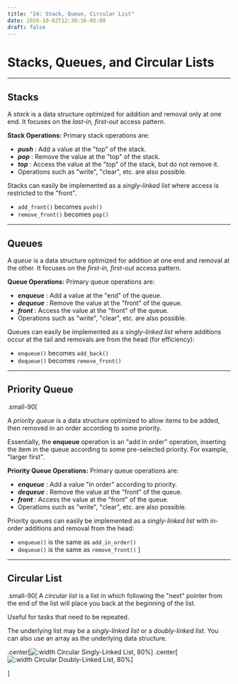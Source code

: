 ```yaml
---
title: "24: Stack, Queue, Circular List"
date: 2020-10-02T12:30:16-05:00
draft: false
---
```


# Stacks, Queues, and Circular Lists


---

## Stacks

A _stack_ is a data structure optimized for addition and removal only at one end.  It focuses on the _last-in, first-out_ access pattern.

**Stack Operations:**  Primary stack operations are:

* _**push**_ : Add a value at the "top" of the stack.
* _**pop**_ : Remove the value at the "top" of the stack.
* _**top**_ : Access the value at the "top" of the stack, but do not remove it.
* Operations such as "write", "clear", etc. are also possible.

Stacks can easily be implemented as a _singly-linked list_ where access is restricted to the "front".

* `add_front()` becomes `push()` 
* `remove_front()` becomes `pop()`

---

## Queues

A _queue_ is a data structure optimized for addition at one end and removal at the other.  It focuses on the _first-in, first-out_ access pattern.

**Queue Operations:**  Primary queue operations are:

* _**enqueue**_ : Add a value at the "end" of the queue.
* _**dequeue**_ : Remove the value at the "front" of the queue.
* _**front**_ : Access the value at the "front" of the queue.
* Operations such as "write", "clear", etc. are also possible.

Queues can easily be implemented as a _singly-linked list_ where additions occur at the tail and removals are from the head (for efficiency):

* `enqueue()` becomes `add_back()` 
* `dequeue()` becomes `remove_front()`

---

## Priority Queue

.small-90[

A _priority queue_ is a data structure optimized to allow items to be added, then removed in an order according to some priority.

Essentially, the **enqueue** operation is an "add in order" operation, inserting the item in the queue according to some pre-selected priority.  For example, "larger first".

**Priority Queue Operations:**  Primary queue operations are:

* _**enqueue**_ : Add a value "in order" according to priority.
* _**dequeue**_ : Remove the value at the "front" of the queue.
* _**front**_ : Access the value at the "front" of the queue.
* Operations such as "write", "clear", etc. are also possible.

Priority queues can easily be implemented as a _singly-linked list_ with in-order additions and removal from the head:

* `enqueue()` is the same as `add_in_order()` 
* `dequeue()` is the same as `remove_front()`
]

---

## Circular List

.small-90[
A _circular list_ is a list in which following the "next" pointer from the end of the list will place you back at the beginning of the list.

Useful for tasks that need to be repeated.

The underlying list may be a _singly-linked list_ or a _doubly-linked list_.  You can also use an array as the underlying data structure.

.center[![:width Circular Singly-Linked List, 80%](../images/LinkedList/CircularSinglyLinkedList.svg)]
.center[![:width Circular Doubly-Linked List, 80%](../images/LinkedList/CircularDoublyLinkedList.svg)]

]